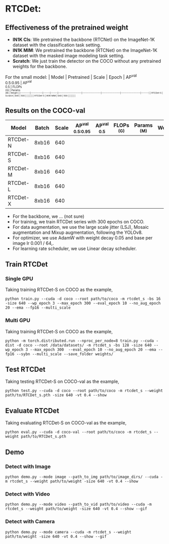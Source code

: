 # RTCDet:

## Effectiveness of the pretrained weight
- **IN1K Cls**: We pretrained the backbone (RTCNet) on the ImageNet-1K dataset with the classification task setting.
- **IN1K MIM**: We pretrained the backbone (RTCNet) on the ImageNet-1K dataset with the masked image modeling task setting.
- **Scratch**:  We just train the detector on the COCO without any pretrained weights for the backbone.

For the small model:
|   Model  | Pretrained | Scale | Epoch | AP<sup>val<br>0.5:0.95 | AP<sup>val<br>0.5 | FLOPs<br><sup>(G) | Params<br><sup>(M) | Weight |
|----------|------------|-------|-------|------------------------|-------------------|-------------------|--------------------|--------|
| RTCDet-S | Scratch    |  640  |  500  |                        |                   |                   |                    |  |
| RTCDet-S | IN1K MIM   |  640  |  500  |                        |                   |                   |                    |  |

## Results on the COCO-val
|   Model  | Batch | Scale | AP<sup>val<br>0.5:0.95 | AP<sup>val<br>0.5 | FLOPs<br><sup>(G) | Params<br><sup>(M) | Weight |
|----------|-------|-------|------------------------|-------------------|-------------------|--------------------|--------|
| RTCDet-N | 8xb16 |  640  |                        |                   |                   |                    |  |
| RTCDet-S | 8xb16 |  640  |                        |                   |                   |                    |  |
| RTCDet-M | 8xb16 |  640  |                        |                   |                   |                    |  |
| RTCDet-L | 8xb16 |  640  |                        |                   |                   |                    |  |
| RTCDet-X | 8xb16 |  640  |                        |                   |                   |                    |  |

- For the backbone, we ... (not sure)
- For training, we train RTCDet series with 300 epochs on COCO.
- For data augmentation, we use the large scale jitter (LSJ), Mosaic augmentation and Mixup augmentation, following the YOLOv8.
- For optimizer, we use AdamW with weight decay 0.05 and base per image lr 0.001 / 64,.
- For learning rate scheduler, we use Linear decay scheduler.

## Train RTCDet
### Single GPU
Taking training RTCDet-S on COCO as the example,
```Shell
python train.py --cuda -d coco --root path/to/coco -m rtcdet_s -bs 16 -size 640 --wp_epoch 3 --max_epoch 300 --eval_epoch 10 --no_aug_epoch 20 --ema --fp16 --multi_scale 
```

### Multi GPU
Taking training RTCDet-S on COCO as the example,
```Shell
python -m torch.distributed.run --nproc_per_node=8 train.py --cuda -dist -d coco --root /data/datasets/ -m rtcdet_s -bs 128 -size 640 --wp_epoch 3 --max_epoch 300  --eval_epoch 10 --no_aug_epoch 20 --ema --fp16 --sybn --multi_scale --save_folder weights/ 
```

## Test RTCDet
Taking testing RTCDet-S on COCO-val as the example,
```Shell
python test.py --cuda -d coco --root path/to/coco -m rtcdet_s --weight path/to/RTCDet_s.pth -size 640 -vt 0.4 --show 
```

## Evaluate RTCDet
Taking evaluating RTCDet-S on COCO-val as the example,
```Shell
python eval.py --cuda -d coco-val --root path/to/coco -m rtcdet_s --weight path/to/RTCDet_s.pth 
```

## Demo
### Detect with Image
```Shell
python demo.py --mode image --path_to_img path/to/image_dirs/ --cuda -m rtcdet_s --weight path/to/weight -size 640 -vt 0.4 --show
```

### Detect with Video
```Shell
python demo.py --mode video --path_to_vid path/to/video --cuda -m rtcdet_s --weight path/to/weight -size 640 -vt 0.4 --show --gif
```

### Detect with Camera
```Shell
python demo.py --mode camera --cuda -m rtcdet_s --weight path/to/weight -size 640 -vt 0.4 --show --gif
```